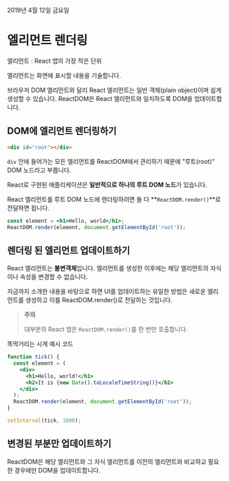 2019년 4월 12일 금요일

# 엘리먼트 렌더링

엘리먼트 : React 앱의 가장 작은 단위

엘리먼트는 화면에 표시할 내용을 기술합니다.

브라우저 DOM 엘리먼트와 달리 React 엘리먼트는 일반 객체(plain object)이며 쉽게 생성할 수 있습니다. ReactDOM은 React 엘리먼트와 일치하도록 DOM을 업데이트합니다.

## DOM에 엘리먼트 렌더링하기

```html
<div id="root"></div>
```

`div` 안에 들어가는 모든 엘리먼트를 ReactDOM에서 관리하기 때문에 "루트(root)" DOM 노드라고 부릅니다.

React로 구현된 애플리케이션은 **일반적으로 하나의 루트 DOM 노드**가 있습니다. 

React 엘리먼트를 루트 DOM 노드에 렌더링하려면 둘 다 **`ReactDOM.render()`**로 전달하면 됩니다.

```jsx
const element = <h1>Hello, world</h1>;
ReactDOM.render(element, document.getElementById('root'));
```

## 렌더링 된 엘리먼트 업데이트하기

React 엘리먼트는 **불변객체**입니다. 엘리먼트를 생성한 이후에는 해당 엘리먼트의 자식이나 속성을 변경할 수 없습니다.

지금까지 소개한 내용을 바탕으로 하면 UI를 업데이트하는 유일한 방법은 새로운 엘리먼트를 생성하고 이를 ReactDOM.render()로 전달하는 것입니다.

> **주의**
>
> 대부분의 React 앱은 `ReactDOM.render()`를 한 번만 호출합니다.

똑딱거리는 시계 예시 코드

```jsx
function tick() {
  const element = (
    <div>
      <h1>Hello, world!</h1>
      <h2>It is {new Date().toLocaleTimeString()}</h2>
    </div>
  );
  ReactDOM.render(element, document.getElementById('root'));
}

setInterval(tick, 1000);
```

## 변경된 부분만 업데이트하기

ReactDOM은 해당 엘리먼트와 그 자식 엘리먼트를 이전의 엘리먼트와 비교하교 필요한 경우에만 DOM을 업데이트합니다.